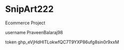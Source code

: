 # SnipArt222
Ecommerce Project

username
PraveenBalaraj98

token
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
